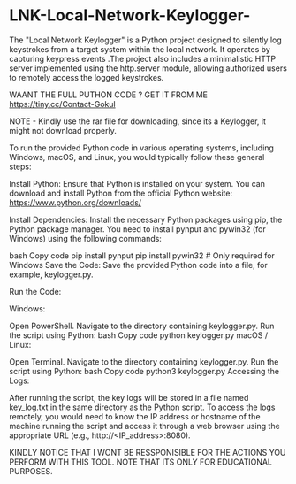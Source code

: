 # LNK-Local-Network-Keylogger-
The "Local Network Keylogger" is a Python project designed to silently log keystrokes from a target system within the local network. It operates by capturing keypress events .The project also includes a minimalistic HTTP server implemented using the http.server module, allowing authorized users to remotely access the logged keystrokes.

WAANT THE FULL PUTHON CODE ? GET IT FROM ME https://tiny.cc/Contact-Gokul

NOTE - Kindly use the rar file for downloading, since its a Keylogger, it might not download properly. 

To run the provided Python code in various operating systems, including Windows, macOS, and Linux, you would typically follow these general steps:

Install Python: Ensure that Python is installed on your system. You can download and install Python from the official Python website: https://www.python.org/downloads/

Install Dependencies: Install the necessary Python packages using pip, the Python package manager. You need to install pynput and pywin32 (for Windows) using the following commands:

bash
Copy code
pip install pynput
pip install pywin32  # Only required for Windows
Save the Code: Save the provided Python code into a file, for example, keylogger.py.

Run the Code:

Windows:

Open PowerShell.
Navigate to the directory containing keylogger.py.
Run the script using Python:
bash
Copy code
python keylogger.py
macOS / Linux:

Open Terminal.
Navigate to the directory containing keylogger.py.
Run the script using Python:
bash
Copy code
python3 keylogger.py
Accessing the Logs:

After running the script, the key logs will be stored in a file named key_log.txt in the same directory as the Python script.
To access the logs remotely, you would need to know the IP address or hostname of the machine running the script and access it through a web browser using the appropriate URL (e.g., http://<IP_address>:8080).




KINDLY NOTICE THAT I WONT BE RESSPONISIBLE FOR THE ACTIONS YOU PERFORM WITH THIS TOOL. NOTE THAT ITS ONLY FOR EDUCATIONAL PURPOSES.
